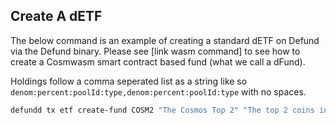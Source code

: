 ## Create A dETF

The below command is an example of creating a standard dETF on Defund via the Defund binary. Please see [link wasm command] to see how to create a Cosmwasm smart contract based fund (what we call a dFund).

Holdings follow a comma seperated list as a string like so `denom:percent:poolId:type,denom:percent:poolId:type` with no spaces.

```bash
defundd tx etf create-fund COSM2 "The Cosmos Top 2" "The top 2 coins in the cosmos!" uosmo uosmo:50:1:osmosis:spot,ibc/27394FB092D2ECCD56123C74F36E4C1F926001CEADA9CA97EA622B25F41E5EB2:50:2:osmosis:spot 10 5000000 --from keyname
```
